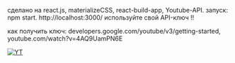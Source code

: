 сделано на react.js, materializeCSS, react-build-app, Youtube-API.
запуск: npm start.
http://localhost:3000/
используйте свой API-ключ !!



как получить ключ:
 developers.google.com/youtube/v3/getting-started, youtube.com/watch?v=4AQ9UamPN6E

  
  
<a href="https://ibb.co/cqEBdR"><img src="https://preview.ibb.co/hEKcJR/YT.png" alt="YT" border="0"></a>
